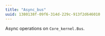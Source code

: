 ```yaml
---
title: "Async_bus"
uuid: 1380138f-09f6-314d-229c-913f2d646010
---
```


Async operations on `Core_kernel.Bus`.
